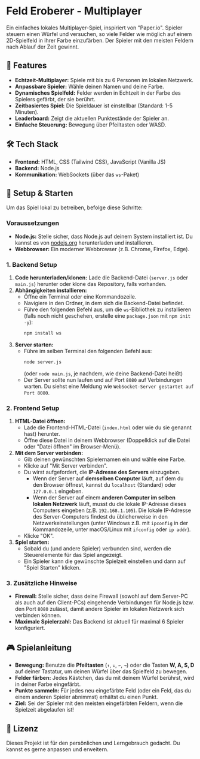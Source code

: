 # Feld Eroberer - Multiplayer

Ein einfaches lokales Multiplayer-Spiel, inspiriert von "Paper.io". Spieler steuern einen Würfel und versuchen, so viele Felder wie möglich auf einem 2D-Spielfeld in ihrer Farbe einzufärben. Der Spieler mit den meisten Feldern nach Ablauf der Zeit gewinnt.

## 🌟 Features

* **Echtzeit-Multiplayer:** Spiele mit bis zu 6 Personen im lokalen Netzwerk.
* **Anpassbare Spieler:** Wähle deinen Namen und deine Farbe.
* **Dynamisches Spielfeld:** Felder werden in Echtzeit in der Farbe des Spielers gefärbt, der sie berührt.
* **Zeitbasiertes Spiel:** Die Spieldauer ist einstellbar (Standard: 1-5 Minuten).
* **Leaderboard:** Zeigt die aktuellen Punktestände der Spieler an.
* **Einfache Steuerung:** Bewegung über Pfeiltasten oder WASD.

## 🛠️ Tech Stack

* **Frontend:** HTML, CSS (Tailwind CSS), JavaScript (Vanilla JS)
* **Backend:** Node.js
* **Kommunikation:** WebSockets (über das `ws`-Paket)

## 🚀 Setup & Starten

Um das Spiel lokal zu betreiben, befolge diese Schritte:

### Voraussetzungen

* **Node.js:** Stelle sicher, dass Node.js auf deinem System installiert ist. Du kannst es von [nodejs.org](https://nodejs.org/) herunterladen und installieren.
* **Webbrowser:** Ein moderner Webbrowser (z.B. Chrome, Firefox, Edge).

### 1. Backend Setup

1.  **Code herunterladen/klonen:** Lade die Backend-Datei (`server.js` oder `main.js`) herunter oder klone das Repository, falls vorhanden.
2.  **Abhängigkeiten installieren:**
    * Öffne ein Terminal oder eine Kommandozeile.
    * Navigiere in den Ordner, in dem sich die Backend-Datei befindet.
    * Führe den folgenden Befehl aus, um die `ws`-Bibliothek zu installieren (falls noch nicht geschehen, erstelle eine `package.json` mit `npm init -y`):
        ```bash
        npm install ws
        ```
3.  **Server starten:**
    * Führe im selben Terminal den folgenden Befehl aus:
        ```bash
        node server.js 
        ```
        (oder `node main.js`, je nachdem, wie deine Backend-Datei heißt)
    * Der Server sollte nun laufen und auf Port `8080` auf Verbindungen warten. Du siehst eine Meldung wie `WebSocket-Server gestartet auf Port 8080`.

### 2. Frontend Setup

1.  **HTML-Datei öffnen:**
    * Lade die Frontend-HTML-Datei (`index.html` oder wie du sie genannt hast) herunter.
    * Öffne diese Datei in deinem Webbrowser (Doppelklick auf die Datei oder "Datei öffnen" im Browser-Menü).
2.  **Mit dem Server verbinden:**
    * Gib deinen gewünschten Spielernamen ein und wähle eine Farbe.
    * Klicke auf "Mit Server verbinden".
    * Du wirst aufgefordert, die **IP-Adresse des Servers** einzugeben.
        * Wenn der Server auf **demselben Computer** läuft, auf dem du den Browser öffnest, kannst du `localhost` (Standard) oder `127.0.0.1` eingeben.
        * Wenn der Server auf einem **anderen Computer im selben lokalen Netzwerk** läuft, musst du die lokale IP-Adresse dieses Computers eingeben (z.B. `192.168.1.105`). Die lokale IP-Adresse des Server-Computers findest du üblicherweise in den Netzwerkeinstellungen (unter Windows z.B. mit `ipconfig` in der Kommandozeile, unter macOS/Linux mit `ifconfig` oder `ip addr`).
    * Klicke "OK".
3.  **Spiel starten:**
    * Sobald du (und andere Spieler) verbunden sind, werden die Steuerelemente für das Spiel angezeigt.
    * Ein Spieler kann die gewünschte Spielzeit einstellen und dann auf "Spiel Starten" klicken.

### 3. Zusätzliche Hinweise

* **Firewall:** Stelle sicher, dass deine Firewall (sowohl auf dem Server-PC als auch auf den Client-PCs) eingehende Verbindungen für Node.js bzw. den Port `8080` zulässt, damit andere Spieler im lokalen Netzwerk sich verbinden können.
* **Maximale Spielerzahl:** Das Backend ist aktuell für maximal 6 Spieler konfiguriert.

## 🎮 Spielanleitung

* **Bewegung:** Benutze die **Pfeiltasten** (`↑`, `↓`, `←`, `→`) oder die Tasten **W, A, S, D** auf deiner Tastatur, um deinen Würfel über das Spielfeld zu bewegen.
* **Felder färben:** Jedes Kästchen, das du mit deinem Würfel berührst, wird in deiner Farbe eingefärbt.
* **Punkte sammeln:** Für jedes neu eingefärbte Feld (oder ein Feld, das du einem anderen Spieler abnimmst) erhältst du einen Punkt.
* **Ziel:** Sei der Spieler mit den meisten eingefärbten Feldern, wenn die Spielzeit abgelaufen ist!

## 📄 Lizenz

Dieses Projekt ist für den persönlichen und Lerngebrauch gedacht. Du kannst es gerne anpassen und erweitern.
